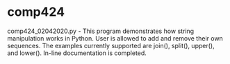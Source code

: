 # comp424
comp424_02042020.py - This program demonstrates how string manipulation works in Python. User is allowed to add and remove 
their own sequences. The examples currently supported are join(), split(), upper(), and lower(). In-line documentation is
completed.
